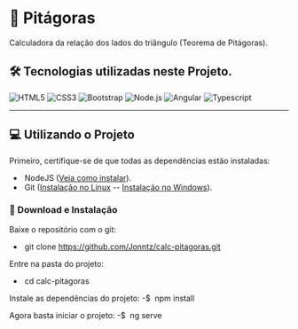 # :triangular_ruler: Pitágoras
Calculadora da relação dos lados do triângulo (Teorema de Pitágoras).

## 🛠 Tecnologias utilizadas neste Projeto.
![HTML5](https://img.shields.io/badge/-HTML5-333333?style=flat&logo=HTML5)
![CSS3](https://img.shields.io/badge/-CSS-333333?style=flat&logo=CSS3&logoColor=1572B6)
![Bootstrap](https://img.shields.io/badge/-Bootstrap-333333?style=flat&logo=bootstrap&logoColor=563D7C)
![Node.js](https://img.shields.io/badge/-Node.js-333333?style=flat&logo=node.js)
![Angular](https://img.shields.io/badge/-Angular-333333?style=flat&logo=angular)
![Typescript](https://img.shields.io/badge/-Typescript-333333?style=flat&logo=typescript)

---

## :computer: Utilizando o Projeto

Primeiro, certifique-se de que todas as dependências estão instaladas:

 - &nbsp;NodeJS ([Veja como instalar](https://nodejs.org/pt-br/download/)).
 - &nbsp;Git ([Instalação no Linux](https://balta.io/blog/git-github-primeiros-passos#instala%C3%A7%C3%A3o-do-git) -- [Instalação no Windows](https://dicasdeprogramacao.com.br/como-instalar-o-git-no-windows/)).
 
### :paperclip: Download e Instalação

Baixe o repositório com o git: 
 - &nbsp;git clone https://github.com/Jonntz/calc-pitagoras.git

Entre na pasta do projeto:
  - &nbsp;cd calc-pitagoras

Instale as dependências do projeto:
  -$ &nbsp;npm install

Agora basta iniciar o projeto:
  -$ &nbsp;ng serve
